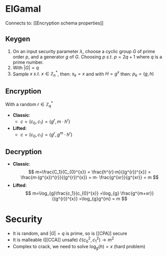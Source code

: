 # ElGamal 
Connects to: [[Encryption schema properties]]

## Keygen

1. On an input security parameter $\lambda$, choose a cyclic group $G$ of prime order $p$, and a generator $g$ of $G$.  Choosing $p\ s.t.\ p=2q+1$ where $q$ is a prime number. 
2. With $|G|=q$
3. Sample $x\ s.t.\ x\in\mathbb{Z}_{n}^{*}$, then: $s_{k}=x$ and with $H=g^{x}$   then:  $p_{k}=(g,h)$ 

## Encryption

With a random $r\in\mathbb{Z}_{q}^{*}$

* **Classic**:
	* $c=(c_{0},c_{1})=(g^{r},m·h^{r})$
* **Lifted**:
	* $c=(c_{0},c_{1})=(g^{r}, g^{m}·h^{r})$

## Decryption 

* **Classic**:
$$
m=\frac{C_1}{C_{0}^{x}} 
= \frac{h^{r}·m}{(g^{r})^{x}}
= \frac{m·(g^{x})^{r}}{(g^{r})^{x}}
= m· \frac{g^{xr}}{g^{xr}}
= m
$$
* **Lifted**:
$$
m=\log_{g}\frac{c_1}{c_{0}^{x}}
=\log_{g} \frac{g^{m+xr}}{(g^{r})^{x}}
=\log_{g}g^{m}
= m
$$
# Security

- It is random, and $|G|=q$ is prime, so is [[CPA]] secure
- It is malleable ([[CCA]] unsafe) $\hat{c}(c_{0}^{2},c_{1}^{2})\to m^{2}$ 
- Complex to crack, we need to solve $\log_{g}(h)=x$ (hard problem)
 

